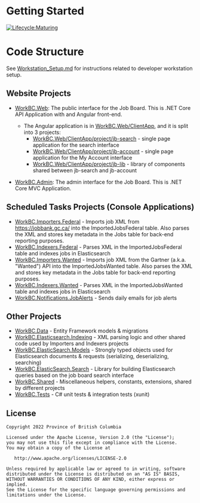# Getting Started

[![Lifecycle:Maturing](https://img.shields.io/badge/Lifecycle-Maturing-007EC6)](https://github.com/bcgov/workbc-main)

# Code Structure

See [Workstation_Setup.md](docs/Workstation_Setup.md) for instructions related to developer workstation setup.

## Website Projects

* [WorkBC.Web](src/WorkBC.Web):  The public interface for the Job Board.  This is .NET Core API Application with and Angular front-end.
    * The Angular application is in [WorkBC.Web/ClientApp](src/WorkBC.Web/ClientApp), and it is split into 3 projects:
        * [WorkBC.Web/ClientApp/project/jb-search](src/WorkBC.Web/ClientApp/project/jb-search) - single page application for the search interface
        * [WorkBC.Web/ClientApp/project/jb-account](src/WorkBC.Web/ClientApp/project/jb-account) - single page application for the My Account interface
        * [WorkBC.Web/ClientApp/project/jb-lib](src/WorkBC.Web/ClientApp/project/jb-lib) - library of components shared between jb-search and jb-account

* [WorkBC.Admin](src/WorkBC.Admin):  The admin interface for the Job Board.  This is .NET Core MVC Application.

## Scheduled Tasks Projects (Console Applications)

* [WorkBC.Importers.Federal](src/WorkBC.Importers.Federal) - Imports job XML from https://jobbank.gc.ca/ into the ImportedJobsFederal table. Also parses the XML and stores key metadata in the Jobs table for back-end reporting purposes.
* [WorkBC.Indexers.Federal](src/WorkBC.Indexers.Federal) - Parses XML in the ImportedJobsFederal table and indexes jobs in Elasticsearch
* [WorkBC.Importers.Wanted](src/WorkBC.Importers.Wanted) - Imports job XML from the Gartner (a.k.a. "Wanted") API into the ImportedJobsWanted table. Also parses the XML and stores key metadata in the Jobs table for back-end reporting purposes.
* [WorkBC.Indexers.Wanted](src/WorkBC.Indexers.Wanted) - Parses XML in the ImportedJobsWanted table and indexes jobs in Elasticsearch
* [WorkBC.Notifications.JobAlerts](src/WorkBC.Notifications.JobAlerts) - Sends daily emails for job alerts

## Other Projects 

* [WorkBC.Data](src/WorkBC.Data) - Entity Framework models & migrations
* [WorkBC.Elasticsearch.Indexing](src/WorkBC.Elasticsearch.Indexing) - XML parsing logic and other shared code used by Importers and Indexers projects
* [WorkBC.ElasticSearch.Models](src/WorkBC.ElasticSearch.Models) - Strongly typed objects used for Elasticsearch documents & requests (serializing, deserializing, searching)
* [WorkBC.ElasticSearch.Search](src/WorkBC.ElasticSearch.Search) - Library for building Elasticsearch queries based on the job board search interface
* [WorkBC.Shared](src/WorkBC.Shared) - Miscellaneous helpers, constants, extensions, shared by different projects 
* [WorkBC.Tests](src/WorkBC.Tests) - C# unit tests & integration tests (xunit)

## License

    Copyright 2022 Province of British Columbia

    Licensed under the Apache License, Version 2.0 (the "License");
    you may not use this file except in compliance with the License.
    You may obtain a copy of the License at

       http://www.apache.org/licenses/LICENSE-2.0

    Unless required by applicable law or agreed to in writing, software
    distributed under the License is distributed on an "AS IS" BASIS,
    WITHOUT WARRANTIES OR CONDITIONS OF ANY KIND, either express or implied.
    See the License for the specific language governing permissions and
    limitations under the License.
